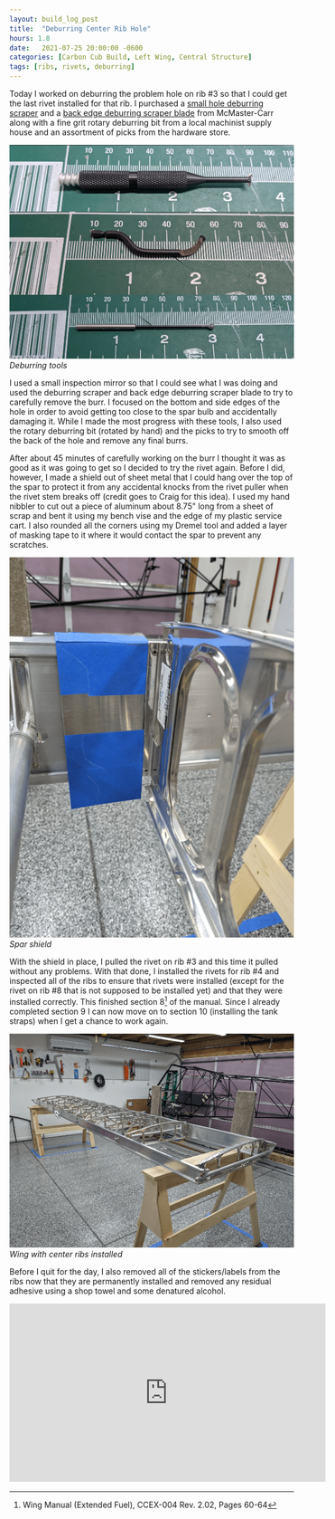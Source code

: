 ```yaml
---
layout: build_log_post
title:  "Deburring Center Rib Hole"
hours: 1.8
date:   2021-07-25 20:00:00 -0600
categories: [Carbon Cub Build, Left Wing, Central Structure]
tags: [ribs, rivets, deburring]
---
```


Today I worked on deburring the problem hole on rib #3 so that I could get the last rivet installed for that rib. I purchased a [small hole deburring scraper](https://www.mcmaster.com/7815A21/) and a [back edge deburring scraper blade](https://www.mcmaster.com/4289A41/) from McMaster-Carr along with a fine grit rotary deburring bit from a local machinist supply house and an assortment of picks from the hardware store.

![Desktop View](/assets/img/posts/2021-07-25-deburring-center-rib-hole/deburring_tools.png)
_Deburring tools_

I used a small inspection mirror so that I could see what I was doing and used the deburring scraper and back edge deburring scraper blade to try to carefully remove the burr. I focused on the bottom and side edges of the hole in order to avoid getting too close to the spar bulb and accidentally damaging it. While I made the most progress with these tools, I also used the rotary deburring bit (rotated by hand) and the picks to try to smooth off the back of the hole and remove any final burrs.

After about 45 minutes of carefully working on the burr I thought it was as good as it was going to get so I decided to try the rivet again. Before I did, however, I made a shield out of sheet metal that I could hang over the top of the spar to protect it from any accidental knocks from the rivet puller when the rivet stem breaks off (credit goes to Craig for this idea). I used my hand nibbler to cut out a piece of aluminum about 8.75" long from a sheet of scrap and bent it using my bench vise and the edge of my plastic service cart. I also rounded all the corners using my Dremel tool and added a layer of masking tape to it where it would contact the spar to prevent any scratches.

![Desktop View](/assets/img/posts/2021-07-25-deburring-center-rib-hole/spar_shield.png)
_Spar shield_

With the shield in place, I pulled the rivet on rib #3 and this time it pulled without any problems. With that done, I installed the rivets for rib #4 and inspected all of the ribs to ensure that rivets were installed (except for the rivet on rib #8 that is not supposed to be installed yet) and that they were installed correctly. This finished section 8[^section-8-ref] of the manual. Since I already completed section 9 I can now move on to section 10 (installing the tank straps) when I get a chance to work again.

![Desktop View](/assets/img/posts/2021-07-25-deburring-center-rib-hole/wing_with_ribs.png)
_Wing with center ribs installed_

Before I quit for the day, I also removed all of the stickers/labels from the ribs now that they are permanently installed and removed any residual adhesive using a shop towel and some denatured alcohol.

<iframe width="560" height="315" src="https://www.youtube.com/embed/92PoM_ZAl7w" title="YouTube video player" frameborder="0" allow="accelerometer; autoplay; clipboard-write; encrypted-media; gyroscope; picture-in-picture" allowfullscreen></iframe>

[^section-8-ref]: Wing Manual (Extended Fuel), CCEX-004 Rev. 2.02, Pages 60-64
